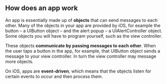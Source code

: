 ## How does an app work

An app is essentially made up of **objects** that can send messages to each other. Many of the objects in your app are provided by iOS, for example the button – a UIButton object – and the alert popup – a UIAlertController object. Some objects you will have to program yourself, such as the view controller.
These objects **communicate by passing messages to each other**. When the user taps a button in the app, for example, that UIButton object sends a message to your view controller. In turn the view controller may message more objects.
On iOS, apps are **event-driven**, which means that the objects listen for certain events to occur and then process them.